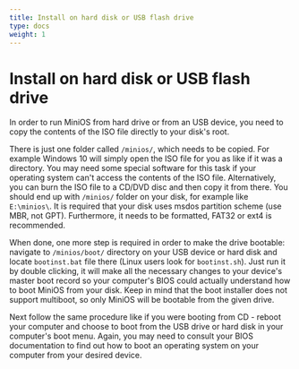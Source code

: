 ```yaml
---
title: Install on hard disk or USB flash drive
type: docs
weight: 1
---
```

# Install on hard disk or USB flash drive

In order to run MiniOS from hard drive or from an USB device, you need to copy the contents of the ISO file directly to your disk's root.

<!--more-->
There is just one folder called `/minios/`, which needs to be copied. For example Windows 10 will simply open the ISO file for you as like if it was a directory. You may need some special software for this task if your operating system can't access the contents of the ISO file. Alternatively, you can burn the ISO file to a CD/DVD disc and then copy it from there. You should end up with `/minios/` folder on your disk, for example like `E:\minios\`. It is required that your disk uses msdos partition scheme (use MBR, not GPT). Furthermore, it needs to be formatted, FAT32 or ext4 is recommended.

When done, one more step is required in order to make the drive bootable: navigate to `/minios/boot/` directory on your USB device or hard disk and locate `bootinst.bat` file there (Linux users look for `bootinst.sh`). Just run it by double clicking, it will make all the necessary changes to your device's master boot record so your computer's BIOS could actually understand how to boot MiniOS from your disk. Keep in mind that the boot installer does not support multiboot, so only MiniOS will be bootable from the given drive.

Next follow the same procedure like if you were booting from CD - reboot your computer and choose to boot from the USB drive or hard disk in your computer's boot menu. Again, you may need to consult your BIOS documentation to find out how to boot an operating system on your computer from your desired device.
